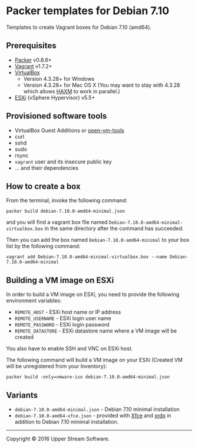 # Packer templates for Debian 7.10

Templates to create Vagrant boxes for Debian 7.10 (amd64).

## Prerequisites

* [Packer] v0.8.6+
* [Vagrant] v1.7.2+
* [VirtualBox]
	* Version 4.3.28+ for Windows
	* Version 4.3.28+ for Mac OS X (You may want to stay with 4.3.28 which allows [HAXM] to work in parallel.)
* [ESXi] (vSphere Hypervisor) v5.5+

[ESXi]: http://www.vmware.com/products/vsphere-hypervisor
        "Free VMware vSphere Hypervisor, Free Virtualization (ESXi)"
[HAXM]: https://software.intel.com/en-us/android/articles/intel-hardware-accelerated-execution-manager
        "Intel&reg; Hardware Accelerated Execution Manager"
[Packer]: https://www.packer.io/ "Packer by HashiCorp"
[Vagrant]: https://www.vagrantup.com/ "Vagrant"
[VirtualBox]: https://www.virtualbox.org/ "Oracle VM VirtualBox"
[HAXM]: https://software.intel.com/en-us/android/articles/intel-hardware-accelerated-execution-manager
        "Intel&reg; Hardware Accelerated Execution Manager"

## Provisioned software tools

* VirtualBox Guest Additions or [open-vm-tools]
* curl
* sshd
* sudo
* rsync
* `vagrant` user and its insecure public key
* ... and their dependencies

[open-vm-tools]: https://github.com/vmware/open-vm-tools "Official repository of VMware open-vm-tools project"

## How to create a box

From the terminal, invoke the following command:

	packer build debian-7.10.0-amd64-minimal.json

and you will find a vagrant box file named `Debian-7.10.0-amd64-minimal-virtualbox.box`
in the same directory after the command has succeeded.

Then you can add the box named `Debian-7.10.0-amd64-minimal` to your box list
by the following command:

	vagrant add Debian-7.10.0-amd64-minimal-virtualbox.box --name Debian-7.10.0-amd64-minimal

## Building a VM image on ESXi

In order to build a VM image on ESXi, you need to provide the following environment variables:

* `REMOTE_HOST` - ESXi host name or IP address
* `REMOTE_USERNAME` - ESXi login user name
* `REMOTE_PASSWORD` - ESXi login password
* `REMOTE_DATASTORE` - ESXi datastore name where a VM image will be created

You also have to enable SSH and VNC on ESXi host.

The following command will build a VM image on your ESXi (Created VM will be unregistered from your Inventory):

    packer build -only=vmware-iso debian-7.10.0-amd64-minimal.json

## Variants

* `debian-7.10.0-amd64-minimal.json` - Debian 7.10 minimal installation
* `debian-7.10.0-amd64-xfce.json` - provided with [Xfce] and [xrdp] in addition to Debian 7.10 minimal installation.

[Xfce]: http://www.xfce.org/ "Xfce Desktop Environment"
[xrdp]: http://www.xrdp.org/ "xrdp"

- - -

Copyright &copy; 2016 Upper Stream Software.
